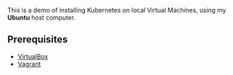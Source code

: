 This is a demo of installing Kubernetes on local Virtual Machines, using my **Ubuntu** host computer.

## Prerequisites

 - [VirtualBox](https://www.virtualbox.org/wiki/Linux_Downloads)
 - [Vagrant](https://developer.hashicorp.com/vagrant/downloads#linux)

